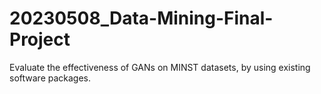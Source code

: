 # 20230508_Data-Mining-Final-Project
Evaluate the effectiveness of GANs on MINST datasets, by using existing software packages.
